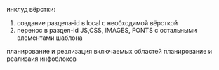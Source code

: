 инклуд вёрстки:
1. создание раздела-id в local с необходимой вёрсткой
2. перенос в раздел-id JS,CSS, IMAGES, FONTS с остальными элементами шаблона


планирование и реализация включаемых областей
планирование и реализаия инфоблоков

